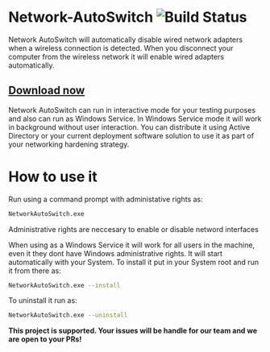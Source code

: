 # Network-AutoSwitch  ![Build Status](https://ci.appveyor.com/api/projects/status/github/Tulpep/Network-AutoSwitch)

Network AutoSwitch will automatically disable wired network adapters when a wireless connection is detected. When you disconnect your computer from the wireless network it will enable wired adapters automatically. 

## [Download now](https://github.com/Tulpep/Network-AutoSwitch/releases/latest)

Network AutoSwitch can run in interactive mode for your testing purposes and also can run as Windows Service. In Windows Service mode it will work in background without user interaction. You can distribute it using Active Directory or your current deployment software solution to use it as part of your networking hardening strategy.

# How to use it
Run using a command prompt with administative rights as:
```bash
NetworkAutoSwitch.exe
```
Administrative rights are neccesary to enable or disable netword interfaces

When using as a Windows Service it will work for all users in the machine, even it they dont have Windows administrative rights. It will start automatically with your System.
To install it put in your System root and run it from there as:
```bash
NetworkAutoSwitch.exe --install
```

To uninstall it run as:
```bash
NetworkAutoSwitch.exe --uninstall
```


**This project is supported. Your issues will be handle for our team and we are open to your PRs!**



